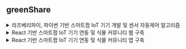 ## greenShare

<details>
<summary>
  라즈베리파이, 파이썬 기반 스마트팜 IoT 기기 개발 및 센서 자동제어 알고리즘
</summary>
   토글 안 내용
</details>

<details>
<summary>
  React 기반 스마트팜 IoT 기기 연동 및 식물 커뮤니티 웹 구축
</summary>
   토글 안 내용
</details>

<details>
<summary>
  React 기반 스마트팜 IoT 기기 연동 및 식물 커뮤니티 앱 구축
</summary>
   ![Image]()<img src="[https://raw.githubusercontent.com/Tarikul-Islam-Anik/Animated-Fluent-Emojis/master/Emojis/Hand%20gestures/Eyes.png](https://github.com/user-attachments/assets/130f433b-03ef-4500-bff8-7ea641364ff1)" alt="Eyes"  /> 

</details>


